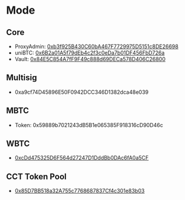 # Mode

## Core

- ProxyAdmin: [0xb3f925B430C60bA467F7729975D5151c8DE26698](https://modescan.io/address/0xb3f925B430C60bA467F7729975D5151c8DE26698)
- uniBTC: [0x6B2a01A5f79dEb4c2f3c0eDa7b01DF456FbD726a](https://modescan.io/token/0x6B2a01A5f79dEb4c2f3c0eDa7b01DF456FbD726a)
- Vault: [0x84E5C854A7fF9F49c888d69DECa578D406C26800](https://modescan.io/address/0x84E5C854A7fF9F49c888d69DECa578D406C26800)

## Multisig

- 0xa9cf74D45896E50F0942DCC346D1382dca48e039

## MBTC

- Token: 0x59889b7021243dB5B1e065385F918316cD90D46c

## WBTC

- [0xcDd475325D6F564d27247D1DddBb0DAc6fA0a5CF](https://modescan.io/token/0xcDd475325D6F564d27247D1DddBb0DAc6fA0a5CF)

## CCT Token Pool

- [0x85D7BB518a32A755c7768687837Cf4c301e83b03](https://modescan.io/address/0x85D7BB518a32A755c7768687837Cf4c301e83b03)
